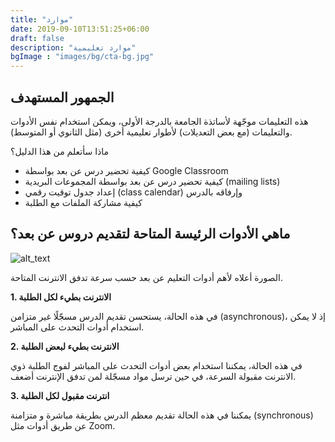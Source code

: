 ```yaml
---
title: "موارد"
date: 2019-09-10T13:51:25+06:00
draft: false
description: "موارد تعليمية"
bgImage : "images/bg/cta-bg.jpg"
---
```




## الجمهور المستهدف


هذه التعليمات موجّهة لأساتذة  الجامعة بالدرجة الأولى، ويمكن استخدام نفس الأدوات والتعليمات (مع بعض التعديلات) لأطوار تعليمية أخرى (مثل الثانوي أو المتوسط).

ماذا سأتعلم من هذا الدليل؟



* كيفية تحضير درس عن بعد بواسطة Google Classroom
* كيفية تحضير درس عن بعد بواسطة  المجموعات البريدية (mailing lists)
* إعداد جدول توقيت رقمي (class calendar) وإرفاقه بالدرس  
* كيفية مشاركة الملفات مع الطلبة



## ماهي الأدوات الرئيسة المتاحة لتقديم دروس عن بعد؟





![alt_text](../../images/tutorials/faq-1.png "image_tooltip")


الصورة أعلاه لأهم أدوات التعليم عن بعد  حسب سرعة تدفق الانترنت المتاحة.

**1. الانترنت بطيء لكل الطلبة**

في هذه الحالة، يستحسن تقديم الدرس مسجّلًا غير متزامن (asynchronous)، إذ لا يمكن استخدام أدوات التحدث على المباشر.

**2.  الانترنت بطيء لبعض الطلبة**

في هذه الحالة، يمكننا استخدام بعض أدوات التحدث على المباشر لفوج الطلبة ذوي الانترنت مقبولة السرعة، في حين ترسل مواد مسجّلة لمن تدفق الإنترنت أضعف.

**3. انترنت مقبول لكل الطلبة**

يمكننا في هذه الحالة تقديم معظم الدرس بطريقة مباشرة و متزامنة (synchronous) عن طريق أدوات مثل Zoom. 

